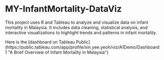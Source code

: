 # MY-InfantMortality-DataViz
<p>This project uses R and Tableau to analyze and visualize data on infant mortality in Malaysia. It includes data cleaning, statistical analysis, and interactive visualizations to highlight trends and patterns in infant mortality.</p>
Here is the [dashboard on Tableau Public](https://public.tableau.com/app/profile/sin.yee.yeoh/viz/A1Demo/Dashboard1 "A Brief Overview of Infant Mortality in Malaysia")


